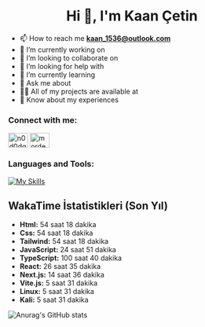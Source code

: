 <h1 align="center">Hi 👋, I'm Kaan Çetin</h1>



- 📫 How to reach me **kaan_1536@outlook.com**
- 🔭 I’m currently working on
- 👯 I’m looking to collaborate on
- 🤝 I’m looking for help with
- 🌱 I’m currently learning
- 💬 Ask me about
- 👨‍💻 All of my projects are available at
- 📄 Know about my experiences


<h3 align="left">Connect with me:</h3>
<p align="left">
<a href="https://twitter.com/n0d0dg3" target="blank"><img align="center" src="https://raw.githubusercontent.com/rahuldkjain/github-profile-readme-generator/master/src/images/icons/Social/twitter.svg" alt="n0d0dg3" height="30" width="40" /></a>
<a href="https://instagram.com/mordecai.by" target="blank"><img align="center" src="https://raw.githubusercontent.com/rahuldkjain/github-profile-readme-generator/master/src/images/icons/Social/instagram.svg" alt="mordecai.by" height="30" width="40" /></a>
</p>

<h3 align="left">Languages and Tools:</h3>

[![My Skills](https://skillicons.dev/icons?i=html,css,tailwind,javascript,typescript,react,next,git,kali,linux,postman,firebase,npm,vite)](https://skillicons.dev)


## WakaTime İstatistikleri (Son Yıl)

- **Html:** 54 saat 18 dakika
- **Css:** 54 saat 18 dakika
- **Tailwind:** 54 saat 18 dakika
- **JavaScript:** 24 saat 51 dakika
- **TypeScript:** 100 saat 40 dakika
- **React:** 26 saat 35 dakika
- **Next.js:** 14 saat 36 dakika
- **Vite.js:** 5 saat 31 dakika
- **Linux:** 5 saat 31 dakika
- **Kali:** 5 saat 31 dakika

![Anurag's GitHub stats](https://github-readme-stats.vercel.app/api?username=anuraghazra&show_icons=true&theme=transparent)
